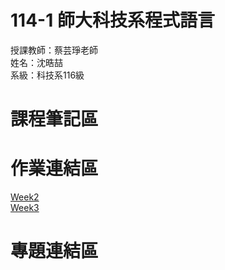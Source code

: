# 114-1 師大科技系程式語言
授課教師：蔡芸琤老師  <br />
姓名：沈晧喆  <br />
系級：科技系116級  <br >
# 課程筆記區

# 作業連結區

[Week2](https://github.com/Huwa-hank/114-1PL/blob/main/HW1_%E7%94%9F%E6%B4%BB%E6%B6%88%E8%B2%BB%E7%B4%80%E9%8C%84%E8%A1%A8.ipynb)<br />
[Week3](https://github.com/Huwa-hank/114-1PL/blob/main/HW1_%E7%94%9F%E6%B4%BB%E6%B6%88%E8%B2%BB%E7%B4%80%E9%8C%84%E8%A1%A8_Gradio%E7%89%88%E6%9C%AC.ipynb)<br />

# 專題連結區

